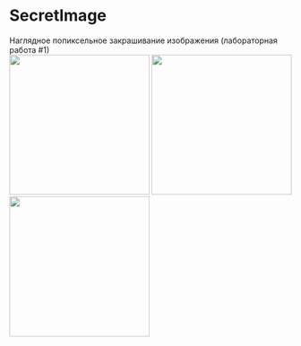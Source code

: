 # SecretImage
Наглядное попиксельное закрашивание изображения (лабораторная работа #1)  
<img src="https://user-images.githubusercontent.com/47539180/55075386-eb5ad280-50a3-11e9-96ac-a4849caefc95.jpg" width="250">
<img src="https://user-images.githubusercontent.com/47539180/55075387-ebf36900-50a3-11e9-827d-f34523a08032.jpg" width="250">
<img src="https://user-images.githubusercontent.com/47539180/55075388-ebf36900-50a3-11e9-8230-f2871c33e177.jpg" width="250">
